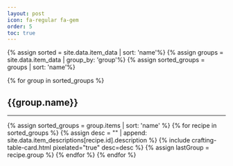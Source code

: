 ```yaml
---
layout: post
icon: fa-regular fa-gem
order: 5
toc: true
---
```


{% assign sorted = site.data.item_data | sort: 'name'%}
{% assign groups = site.data.item_data | group_by: 'group'%}
{% assign sorted_groups = groups | sort: 'name'%}

{% for group in sorted_groups %}
<h2 id="{{group.name}}"> {{group.name}}</h2>
<hr>
  {% assign sorted_groups = group.items | sort: 'name' %}
  {% for recipe in sorted_groups %}
    {% assign desc = "" | append: site.data.item_descriptions[recipe.id].description %}
    {% include crafting-table-card.html pixelated="true" desc=desc %}
    {% assign lastGroup = recipe.group %}
  {% endfor %}
{% endfor %}

<!-- buffer for the TOC -->
<div style="height: 800px"></div>



